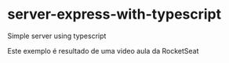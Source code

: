 # server-express-with-typescript
Simple server using typescript

Este exemplo é resultado de uma video aula da RocketSeat

